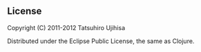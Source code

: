## License

Copyright (C) 2011-2012 Tatsuhiro Ujihisa

Distributed under the Eclipse Public License, the same as Clojure.
